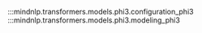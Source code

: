 :::mindnlp.transformers.models.phi3.configuration_phi3
:::mindnlp.transformers.models.phi3.modeling_phi3